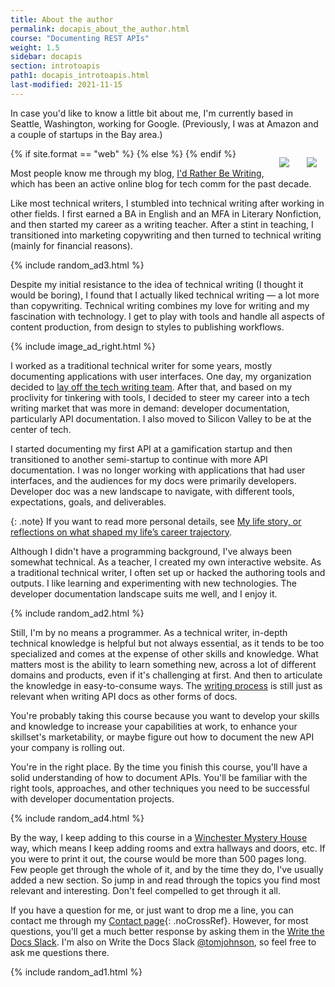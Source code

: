 ```yaml
---
title: About the author
permalink: docapis_about_the_author.html
course: "Documenting REST APIs"
weight: 1.5
sidebar: docapis
section: introtoapis
path1: docapis_introtoapis.html
last-modified: 2021-11-15
---
```


In case you'd like to know a little bit about me, I'm currently based in Seattle, Washington, working for Google. (Previously, I was at Amazon and a couple of startups in the Bay area.)

{% if site.format == "web" %}<img src="{{site.media}}/tomjohnson.jpg" class="small" style="float: right; padding:1em;"/>
{% else %}
<img src="{{site.media}}/tomjohnsonsmall.jpg" class="small" style="float: right; padding:1em;"/>
{% endif %}

Most people know me through my blog, [I'd Rather Be Writing](https://idratherbewriting.com), which has been an active online blog for tech comm for the past decade.

Like most technical writers, I stumbled into technical writing after working in other fields. I first earned a BA in English and an MFA in Literary Nonfiction, and then started my career as a writing teacher. After a stint in teaching, I transitioned into marketing copywriting and then turned to technical writing (mainly for financial reasons).

{% include random_ad3.html %}

Despite my initial resistance to the idea of technical writing (I thought it would be boring), I found that I actually liked technical writing &mdash; a lot more than copywriting. Technical writing combines my love for writing and my fascination with technology. I get to play with tools and handle all aspects of content production, from design to styles to publishing workflows.

{% include image_ad_right.html %}

I worked as a traditional technical writer for some years, mostly documenting applications with user interfaces. One day, my organization decided to [lay off the tech writing team](https://idratherbewriting.com/blog/reflecting-seven-years-later-about-layoff-intro/). After that, and based on my proclivity for tinkering with tools, I decided to steer my career into a tech writing market that was more in demand: developer documentation, particularly API documentation. I also moved to Silicon Valley to be at the center of tech.

I started documenting my first API at a gamification startup and then transitioned to another semi-startup to continue with more API documentation. I was no longer working with applications that had user interfaces, and the audiences for my docs were primarily developers. Developer doc was a new landscape to navigate, with different tools, expectations, goals, and deliverables.

{: .note}
If you want to read more personal details, see [My life story, or reflections on what shaped my life’s career trajectory](https://idratherbewriting.com/blog/life-story-what-shapes-your-lifes-trajectory/).

Although I didn't have a programming background, I've always been somewhat technical. As a teacher, I created my own interactive website. As a traditional technical writer, I often set up or hacked the authoring tools and outputs. I like learning and experimenting with new technologies. The developer documentation landscape suits me well, and I enjoy it.

{% include random_ad2.html %}

Still, I'm by no means a programmer. As a technical writer, in-depth technical knowledge is helpful but not always essential, as it tends to be too specialized and comes at the expense of other skills and knowledge. What matters most is the ability to learn something new, across a lot of different domains and products, even if it's challenging at first. And then to articulate the knowledge in easy-to-consume ways. The [writing process](docapis_writing_process_overview.html) is still just as relevant when writing API docs as other forms of docs.

You're probably taking this course because you want to develop your skills and knowledge to increase your capabilities at work, to enhance your skillset's marketability, or maybe figure out how to document the new API your company is rolling out.

You're in the right place. By the time you finish this course, you'll have a solid understanding of how to document APIs. You'll be familiar with the right tools, approaches, and other techniques you need to be successful with developer documentation projects.

{% include random_ad4.html %}

By the way, I keep adding to this course in a [Winchester Mystery House](https://www.winchestermysteryhouse.com/sarahs-story/) way, which means I keep adding rooms and extra hallways and doors, etc. If you were to print it out, the course would be more than 500 pages long. Few people get through the whole of it, and by the time they do, I've usually added a new section. So jump in and read through the topics you find most relevant and interesting. Don't feel compelled to get through it all.

If you have a question for me, or just want to drop me a line, you can contact me through my [Contact page](https://idratherbewriting.com/learnapidoc/contact.html){: .noCrossRef}. However, for most questions, you'll get a much better response by asking them in the [Write the Docs Slack](https://www.writethedocs.org/slack/). I'm also on Write the Docs Slack [@tomjohnson](https://writethedocs.slack.com/team/tomjohnson), so feel free to ask me questions there.

{% include random_ad1.html %}
